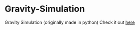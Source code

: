 # Gravity-Simulation
Gravity Simulation (originally made in python)
Check it out [here](https://gravity.notaroomba.xyz)
